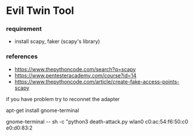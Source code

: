 # Evil Twin Tool

### requirement
* install scapy, faker (scapy's library)

### references
* https://www.thepythoncode.com/search?q=scapy
* https://www.pentesteracademy.com/course?id=14
* https://www.thepythoncode.com/article/create-fake-access-points-scapy

if you have problem try to reconnet the adapter


apt-get install gnome-terminal

gnome-terminal -- sh -c "python3 death-attack.py wlan0 c0:ac:54:f6:50:c0 e0:d0:83:2